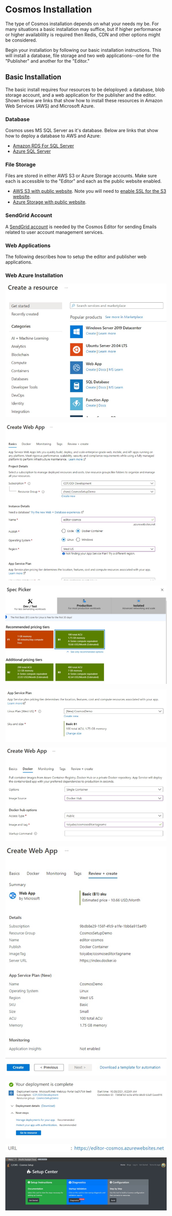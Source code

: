 # Cosmos Installation

The type of Cosmos installation depends on what your needs my be. For many situations a basic installation may suffice,
but if higher performance or higher availablility is required then Redis, CDN and other options might be considered.

Begin your installation by following our basic installation instructions. This will install a database, file storage and
two web applications--one for the "Publisher" and another for the "Editor."

## Basic Installation

The basic install requires four resources to be deloployed: a database, blob storage account, and a web application for the publisher and the editor.  Shown below are links
that show how to install these resources in Amazon Web Services (AWS) and Microsoft Azure.

### Database

Cosmos uses MS SQL Server as it's database. Below are links that show how to deploy a database to AWS and Azure:

* [Amazon RDS For SQL Server](https://aws.amazon.com/rds/sqlserver/)
* [Azure SQL Server](https://azure.microsoft.com/en-us/products/azure-sql/database/)

### File Storage

Files are stored in either AWS S3 or Azure Storage accounts. Make sure each is accessible to the "Editor" and each as the public website enabled.

* [AWS S3 with public website](https://docs.aws.amazon.com/AmazonS3/latest/userguide/HostingWebsiteOnS3Setup.html). Note you will need to [enable SSL for the S3 website](https://aws.amazon.com/premiumsupport/knowledge-center/cloudfront-serve-static-website/).
* [Azure Storage with public website](https://docs.microsoft.com/en-us/azure/storage/blobs/storage-blob-static-website).

### SendGrid Account

A [SendGrid account](https://docs.sendgrid.com/for-developers/partners/microsoft-azure-2021#create-a-twilio-sendgrid-account) is needed by the Cosmos Editor for sending Emails related to user account management services.

### Web Applications

The following describes how to setup the editor and publisher web applications.

### Web Azure Installation

![Image of Yaktocat](https://github.com/CosmosSoftware/Cosmos.Cms/blob/main/Documentation/Installation/CreateWebApp01.jpg)

![Image of Yaktocat](https://github.com/CosmosSoftware/Cosmos.Cms/blob/main/Documentation/Installation/CreateWebApp02.jpg)

![Image of Yaktocat](https://github.com/CosmosSoftware/Cosmos.Cms/blob/main/Documentation/Installation/CreateWebApp03.jpg)

![Image of Yaktocat](https://github.com/CosmosSoftware/Cosmos.Cms/blob/main/Documentation/Installation/CreateWebApp03b.jpg)

![Image of Yaktocat](https://github.com/CosmosSoftware/Cosmos.Cms/blob/main/Documentation/Installation/CreateWebApp04.jpg)

![Image of Yaktocat](https://github.com/CosmosSoftware/Cosmos.Cms/blob/main/Documentation/Installation/CreateWebApp05.jpg)

![Image of Yaktocat](https://github.com/CosmosSoftware/Cosmos.Cms/blob/main/Documentation/Installation/CreateWebApp06.jpg)

![Image of Yaktocat](https://github.com/CosmosSoftware/Cosmos.Cms/blob/main/Documentation/Installation/CreateWebApp08.jpg)

![Image of Yaktocat](https://github.com/CosmosSoftware/Cosmos.Cms/blob/main/Documentation/Installation/CreateWebApp07.jpg)
